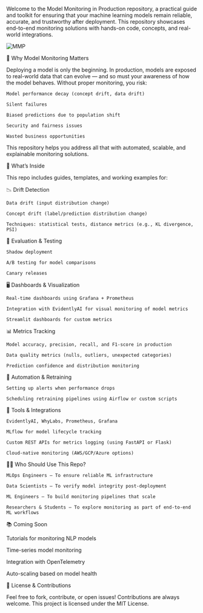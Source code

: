 Welcome to the Model Monitoring in Production repository, a practical guide and toolkit for ensuring that your machine learning models remain reliable, accurate, and trustworthy after deployment.
This repository showcases end-to-end monitoring solutions with hands-on code, concepts, and real-world integrations.

![MMP](https://cdn.prod.website-files.com/5e067beb4c88a64e31622d4b/63090ac69e3f731e8802b33f_diagram-mpm-lifecycle_fiddler.png)

🚀 Why Model Monitoring Matters

Deploying a model is only the beginning. In production, models are exposed to real-world data that can evolve — and so must your awareness of how the model behaves. Without proper monitoring, you risk:

    Model performance decay (concept drift, data drift)

    Silent failures

    Biased predictions due to population shift

    Security and fairness issues

    Wasted business opportunities

This repository helps you address all that with automated, scalable, and explainable monitoring solutions.

🔧 What’s Inside

This repo includes guides, templates, and working examples for:

📉 Drift Detection

    Data drift (input distribution change)

    Concept drift (label/prediction distribution change)

    Techniques: statistical tests, distance metrics (e.g., KL divergence, PSI)

🧪 Evaluation & Testing

    Shadow deployment

    A/B testing for model comparisons

    Canary releases

🖥️ Dashboards & Visualization

    Real-time dashboards using Grafana + Prometheus

    Integration with EvidentlyAI for visual monitoring of model metrics

    Streamlit dashboards for custom metrics

📊 Metrics Tracking

    Model accuracy, precision, recall, and F1-score in production

    Data quality metrics (nulls, outliers, unexpected categories)

    Prediction confidence and distribution monitoring

🔁 Automation & Retraining

    Setting up alerts when performance drops

    Scheduling retraining pipelines using Airflow or custom scripts

🧰 Tools & Integrations

    EvidentlyAI, WhyLabs, Prometheus, Grafana

    MLflow for model lifecycle tracking

    Custom REST APIs for metrics logging (using FastAPI or Flask)

    Cloud-native monitoring (AWS/GCP/Azure options)

👨‍💻 Who Should Use This Repo?

    MLOps Engineers – To ensure reliable ML infrastructure

    Data Scientists – To verify model integrity post-deployment

    ML Engineers – To build monitoring pipelines that scale

    Researchers & Students – To explore monitoring as part of end-to-end ML workflows

📚 Coming Soon

Tutorials for monitoring NLP models

Time-series model monitoring

Integration with OpenTelemetry

Auto-scaling based on model health

📎 License & Contributions

Feel free to fork, contribute, or open issues! Contributions are always welcome. This project is licensed under the MIT License.
